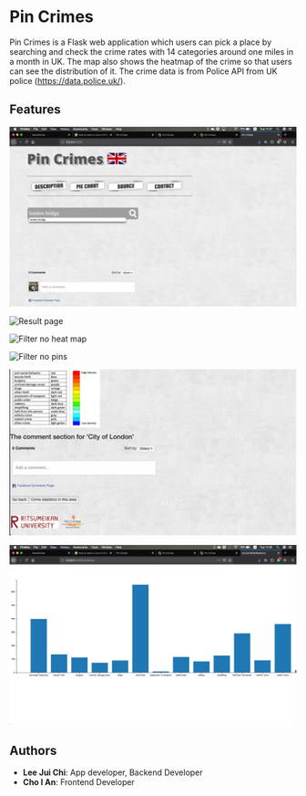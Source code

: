 # Pin Crimes

Pin Crimes is a Flask web application which users can pick a place by searching and check the crime rates with 14 categories around one miles in a month in UK. The map also shows the heatmap of the crime so that users can 
see the distribution of it. The crime data is from Police API from UK police (https://data.police.uk/).


## Features

![The web app main page](/screenshots/Main_page.png)

![Result page](/screenshots/Result_and_map.png)

![Filter no heat map](/screenshots/Filter_no_heat_map.png)

![Filter no pins](/screenshots/Filter_no_pins.png)

![Result Bottom](result_bottom.png)

![Statistical chart](/screenshots/Statistical_chart.png)


## Authors

* **Lee Jui Chi**: App developer, Backend Developer
* **Cho I An**: Frontend Developer

